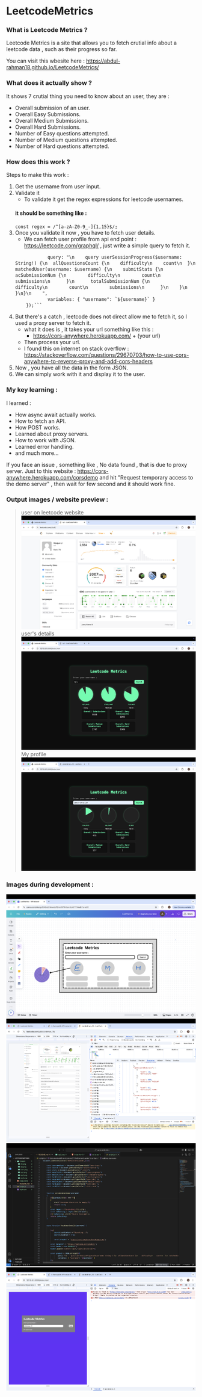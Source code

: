 # LeetcodeMetrics

### What is Leetcode Metrics ?
Leetcode Metrics is a site that allows you to fetch crutial info about a leetcode data , such as their progress so far.

You can visit this wbesite here : https://abdul-rahman18.github.io/LeetcodeMetrics/

### What does it actually show ?
It shows 7 crutial thing you need to know about an user, they are : 
- Overall submission of an user.
- Overall Easy Submissions.
- Overall Medium Submissions.
- Overall Hard Submissions.
- Number of Easy questions attempted.
- Number of Medium questions attempted.
- Number of Hard questions attempted.

### How does this work ?
Steps to make this work :
1. Get the username from user input.
2. Validate it
    - To validate it get the regex expressions for leetcode usernames.
    #### it should be something like : 
    ```const regex = /^[a-zA-Z0-9_-]{1,15}$/;```
3. Once you validate it now , you have to fetch user details.
    - We can fetch user profile from api end point : https://leetcode.com/graphql/ , just write a simple query to fetch it.
    ```const graphql = JSON.stringify({
                query: "\n    query userSessionProgress($username: String!) {\n  allQuestionsCount {\n    difficulty\n    count\n  }\n  matchedUser(username: $username) {\n    submitStats {\n      acSubmissionNum {\n        difficulty\n        count\n        submissions\n      }\n      totalSubmissionNum {\n        difficulty\n        count\n        submissions\n      }\n    }\n  }\n}\n    ",
                variables: { "username": `${username}` }
        });```
4. But there's a catch , leetcode does not direct allow me to fetch it, so I used a proxy server to fetch it.
    - what it does is , it takes your url something like this : 
        - https://cors-anywhere.herokuapp.com/ + (your url)
    - Then process your url.
    - I found this on internet on stack overflow : https://stackoverflow.com/questions/29670703/how-to-use-cors-anywhere-to-reverse-proxy-and-add-cors-headers
5. Now , you have all the data in the form JSON.
6. We can simply work with it and display it to the user.

### My key learning : 
I learned :
- How async await actually works.
- How to fetch an API.
- How POST works.
- Learned about proxy servers.
- How to work with JSON.
- Learned error handling.
- and much more...

If you face an issue , something like , No data found , that is due to proxy server. Just to this website : https://cors-anywhere.herokuapp.com/corsdemo and hit "Request temporary access to the demo server" , then wait for few second and it should work fine.

### Output images / website preview : 

> user on leetcode website
![](./images/op1.png)
> user's details
![](./images/op2.png)
> My profile
![](./images/op3.png)

### Images during development : 

![](./images/d1.png)
![](./images/d2.png)
![](./images/d3.png)
![](./images/d4.png)
